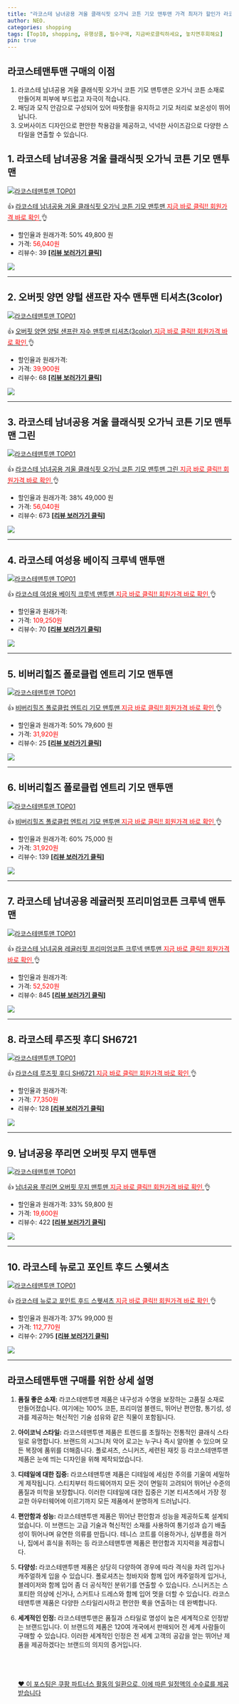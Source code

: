 ```yaml
---
title: "라코스테 남녀공용 겨울 클래식핏 오가닉 코튼 기모 맨투맨 가격 최저가 할인가 라코스테맨투맨 최저가 추천 제품 비교"
author: NEO.
categories: shopping
tags: [Top10, shopping, 유행상품, 필수구매, 지금바로클릭하세요, 놓치면후회해요]
pin: true
---
```

## 라코스테맨투맨 구매의 이점
1. 라코스테 남녀공용 겨울 클래식핏 오가닉 코튼 기모 맨투맨은 오가닉 코튼 소재로 만들어져 피부에 부드럽고 자극이 적습니다.
2. 패딩과 모직 안감으로 구성되어 있어 따뜻함을 유지하고 기모 처리로 보온성이 뛰어납니다.
3. 오버사이즈 디자인으로 편안한 착용감을 제공하고, 넉넉한 사이즈감으로 다양한 스타일을 연출할 수 있습니다.

   

## 1. 라코스테 남녀공용 겨울 클래식핏 오가닉 코튼 기모 맨투맨

[![라코스테맨투맨 TOP01](https://thumbnail9.coupangcdn.com/thumbnails/remote/490x490ex/image/vendor_inventory/91bb/ce8afa5fbf54eb03319e08aa66979c0c76f9e7e03a110b9216b67b624dde.jpg)](https://link.coupang.com/re/AFFSDP?lptag=AF3617701&subid=GithubCoopas&pageKey=7791849253&traceid=V0-153&itemId=21082677639&vendorItemId=88144789374)


👍 [라코스테 남녀공용 겨울 클래식핏 오가닉 코튼 기모 맨투맨 <font color=red> 지금 바로 클릭!! 회원가격 바로 확인 </font> ](https://link.coupang.com/re/AFFSDP?lptag=AF3617701&subid=GithubCoopas&pageKey=7791849253&traceid=V0-153&itemId=21082677639&vendorItemId=88144789374) 👌 


- 할인율과 원래가격: 50%  49,800   원
- 가격: <span style='color:red'>56,040원</span>
- 리뷰수: 39  [**[리뷰 보러가기 클릭]**](https://link.coupang.com/re/AFFSDP?lptag=AF3617701&subid=GithubCoopas&pageKey=7791849253&traceid=V0-153&itemId=21082677639&vendorItemId=88144789374)

[![](/discount_price.png)](https://link.coupang.com/re/AFFSDP?lptag=AF3617701&subid=GithubCoopas&pageKey=7791849253&traceid=V0-153&itemId=21082677639&vendorItemId=88144789374)

---


   

## 2. 오버핏 양면 양털 샌프란 자수 맨투맨 티셔츠(3color)

[![라코스테맨투맨 TOP01](https://thumbnail6.coupangcdn.com/thumbnails/remote/490x490ex/image/vendor_inventory/81df/8a8e4d2a04c9190ea967b293d7bd19b20a3ad87a2865abe3780517a06f80.jpg)](https://link.coupang.com/re/AFFSDP?lptag=AF3617701&subid=GithubCoopas&pageKey=4393394588&traceid=V0-153&itemId=5209233251&vendorItemId=87708671714)


👍 [오버핏 양면 양털 샌프란 자수 맨투맨 티셔츠(3color) <font color=red> 지금 바로 클릭!! 회원가격 바로 확인 </font> ](https://link.coupang.com/re/AFFSDP?lptag=AF3617701&subid=GithubCoopas&pageKey=4393394588&traceid=V0-153&itemId=5209233251&vendorItemId=87708671714) 👌 


- 할인율과 원래가격: 
- 가격: <span style='color:red'>39,900원</span>
- 리뷰수: 68  [**[리뷰 보러가기 클릭]**](https://link.coupang.com/re/AFFSDP?lptag=AF3617701&subid=GithubCoopas&pageKey=4393394588&traceid=V0-153&itemId=5209233251&vendorItemId=87708671714)

[![](/discount_price.png)](https://link.coupang.com/re/AFFSDP?lptag=AF3617701&subid=GithubCoopas&pageKey=4393394588&traceid=V0-153&itemId=5209233251&vendorItemId=87708671714)

---


   

## 3. 라코스테 남녀공용 겨울 클래식핏 오가닉 코튼 기모 맨투맨 그린

[![라코스테맨투맨 TOP01](https://thumbnail9.coupangcdn.com/thumbnails/remote/490x490ex/image/vendor_inventory/0507/0f534970e9353e5de8c3f42b8ed26ab9df907cf7dd01a6e45acd65703822.jpg)](https://link.coupang.com/re/AFFSDP?lptag=AF3617701&subid=GithubCoopas&pageKey=7791849097&traceid=V0-153&itemId=21082676967&vendorItemId=88144788683)


👍 [라코스테 남녀공용 겨울 클래식핏 오가닉 코튼 기모 맨투맨 그린 <font color=red> 지금 바로 클릭!! 회원가격 바로 확인 </font> ](https://link.coupang.com/re/AFFSDP?lptag=AF3617701&subid=GithubCoopas&pageKey=7791849097&traceid=V0-153&itemId=21082676967&vendorItemId=88144788683) 👌 


- 할인율과 원래가격: 38%  49,000   원
- 가격: <span style='color:red'>56,040원</span>
- 리뷰수: 673  [**[리뷰 보러가기 클릭]**](https://link.coupang.com/re/AFFSDP?lptag=AF3617701&subid=GithubCoopas&pageKey=7791849097&traceid=V0-153&itemId=21082676967&vendorItemId=88144788683)

[![](/discount_price.png)](https://link.coupang.com/re/AFFSDP?lptag=AF3617701&subid=GithubCoopas&pageKey=7791849097&traceid=V0-153&itemId=21082676967&vendorItemId=88144788683)

---


   

## 4. 라코스테 여성용 베이직 크루넥 맨투맨

[![라코스테맨투맨 TOP01](https://thumbnail9.coupangcdn.com/thumbnails/remote/490x490ex/image/rs_quotation_api/ylfesvx6/9efae8e65a164454ac3c3b0d72d77aea.jpg)](https://link.coupang.com/re/AFFSDP?lptag=AF3617701&subid=GithubCoopas&pageKey=6787459561&traceid=V0-153&itemId=15981410564&vendorItemId=83187314643)


👍 [라코스테 여성용 베이직 크루넥 맨투맨 <font color=red> 지금 바로 클릭!! 회원가격 바로 확인 </font> ](https://link.coupang.com/re/AFFSDP?lptag=AF3617701&subid=GithubCoopas&pageKey=6787459561&traceid=V0-153&itemId=15981410564&vendorItemId=83187314643) 👌 


- 할인율과 원래가격: 
- 가격: <span style='color:red'>109,250원</span>
- 리뷰수: 70  [**[리뷰 보러가기 클릭]**](https://link.coupang.com/re/AFFSDP?lptag=AF3617701&subid=GithubCoopas&pageKey=6787459561&traceid=V0-153&itemId=15981410564&vendorItemId=83187314643)

[![](/discount_price.png)](https://link.coupang.com/re/AFFSDP?lptag=AF3617701&subid=GithubCoopas&pageKey=6787459561&traceid=V0-153&itemId=15981410564&vendorItemId=83187314643)

---


   

## 5. 비버리힐즈 폴로클럽 엔트리 기모 맨투맨

[![라코스테맨투맨 TOP01](https://thumbnail7.coupangcdn.com/thumbnails/remote/490x490ex/image/vendor_inventory/7132/c08e30cd8e2829cf13b7872552c2df0a38523501221a40706006d20204fb.jpg)](https://link.coupang.com/re/AFFSDP?lptag=AF3617701&subid=GithubCoopas&pageKey=7713855686&traceid=V0-153&itemId=20684634730&vendorItemId=87756532328)


👍 [비버리힐즈 폴로클럽 엔트리 기모 맨투맨 <font color=red> 지금 바로 클릭!! 회원가격 바로 확인 </font> ](https://link.coupang.com/re/AFFSDP?lptag=AF3617701&subid=GithubCoopas&pageKey=7713855686&traceid=V0-153&itemId=20684634730&vendorItemId=87756532328) 👌 


- 할인율과 원래가격: 50%  79,600   원
- 가격: <span style='color:red'>31,920원</span>
- 리뷰수: 25  [**[리뷰 보러가기 클릭]**](https://link.coupang.com/re/AFFSDP?lptag=AF3617701&subid=GithubCoopas&pageKey=7713855686&traceid=V0-153&itemId=20684634730&vendorItemId=87756532328)

[![](/discount_price.png)](https://link.coupang.com/re/AFFSDP?lptag=AF3617701&subid=GithubCoopas&pageKey=7713855686&traceid=V0-153&itemId=20684634730&vendorItemId=87756532328)

---


   

## 6. 비버리힐즈 폴로클럽 엔트리 기모 맨투맨

[![라코스테맨투맨 TOP01](https://thumbnail7.coupangcdn.com/thumbnails/remote/490x490ex/image/vendor_inventory/1d91/8409fb639f5f7453376b9b9e2a37b68d971cbcd69ad3c25970badb5f8626.jpg)](https://link.coupang.com/re/AFFSDP?lptag=AF3617701&subid=GithubCoopas&pageKey=7713855686&traceid=V0-153&itemId=20684634740&vendorItemId=87756532445)


👍 [비버리힐즈 폴로클럽 엔트리 기모 맨투맨 <font color=red> 지금 바로 클릭!! 회원가격 바로 확인 </font> ](https://link.coupang.com/re/AFFSDP?lptag=AF3617701&subid=GithubCoopas&pageKey=7713855686&traceid=V0-153&itemId=20684634740&vendorItemId=87756532445) 👌 


- 할인율과 원래가격: 60%  75,000   원
- 가격: <span style='color:red'>31,920원</span>
- 리뷰수: 139  [**[리뷰 보러가기 클릭]**](https://link.coupang.com/re/AFFSDP?lptag=AF3617701&subid=GithubCoopas&pageKey=7713855686&traceid=V0-153&itemId=20684634740&vendorItemId=87756532445)

[![](/discount_price.png)](https://link.coupang.com/re/AFFSDP?lptag=AF3617701&subid=GithubCoopas&pageKey=7713855686&traceid=V0-153&itemId=20684634740&vendorItemId=87756532445)

---


   

## 7. 라코스테 남녀공용 레귤러핏 프리미엄코튼 크루넥 맨투맨

[![라코스테맨투맨 TOP01](https://thumbnail8.coupangcdn.com/thumbnails/remote/490x490ex/image/vendor_inventory/44e3/d6ebcc38181331e14efb38b1e29ded253870407743ed0e71de851ac571cc.jpg)](https://link.coupang.com/re/AFFSDP?lptag=AF3617701&subid=GithubCoopas&pageKey=7620551426&traceid=V0-153&itemId=20203217694&vendorItemId=87293737775)


👍 [라코스테 남녀공용 레귤러핏 프리미엄코튼 크루넥 맨투맨 <font color=red> 지금 바로 클릭!! 회원가격 바로 확인 </font> ](https://link.coupang.com/re/AFFSDP?lptag=AF3617701&subid=GithubCoopas&pageKey=7620551426&traceid=V0-153&itemId=20203217694&vendorItemId=87293737775) 👌 


- 할인율과 원래가격: 
- 가격: <span style='color:red'>52,520원</span>
- 리뷰수: 845  [**[리뷰 보러가기 클릭]**](https://link.coupang.com/re/AFFSDP?lptag=AF3617701&subid=GithubCoopas&pageKey=7620551426&traceid=V0-153&itemId=20203217694&vendorItemId=87293737775)

[![](/discount_price.png)](https://link.coupang.com/re/AFFSDP?lptag=AF3617701&subid=GithubCoopas&pageKey=7620551426&traceid=V0-153&itemId=20203217694&vendorItemId=87293737775)

---


   

## 8. 라코스테 루즈핏 후디 SH6721

[![라코스테맨투맨 TOP01](https://thumbnail9.coupangcdn.com/thumbnails/remote/490x490ex/image/retail/images/2022/10/18/15/9/53744c42-32dd-4ff1-88be-d97c62b2c28a.jpg)](https://link.coupang.com/re/AFFSDP?lptag=AF3617701&subid=GithubCoopas&pageKey=6851008954&traceid=V0-153&itemId=16320601120&vendorItemId=83512695107)


👍 [라코스테 루즈핏 후디 SH6721 <font color=red> 지금 바로 클릭!! 회원가격 바로 확인 </font> ](https://link.coupang.com/re/AFFSDP?lptag=AF3617701&subid=GithubCoopas&pageKey=6851008954&traceid=V0-153&itemId=16320601120&vendorItemId=83512695107) 👌 


- 할인율과 원래가격: 
- 가격: <span style='color:red'>77,350원</span>
- 리뷰수: 128  [**[리뷰 보러가기 클릭]**](https://link.coupang.com/re/AFFSDP?lptag=AF3617701&subid=GithubCoopas&pageKey=6851008954&traceid=V0-153&itemId=16320601120&vendorItemId=83512695107)

[![](/discount_price.png)](https://link.coupang.com/re/AFFSDP?lptag=AF3617701&subid=GithubCoopas&pageKey=6851008954&traceid=V0-153&itemId=16320601120&vendorItemId=83512695107)

---


   

## 9. 남녀공용 쭈리면 오버핏 무지 맨투맨

[![라코스테맨투맨 TOP01](https://thumbnail8.coupangcdn.com/thumbnails/remote/490x490ex/image/vendor_inventory/9860/cc5339283b274dd1b84efbab7af0cdea09353641f12c5efbc1c7f39f77fb.jpg)](https://link.coupang.com/re/AFFSDP?lptag=AF3617701&subid=GithubCoopas&pageKey=6300302207&traceid=V0-153&itemId=13023173647&vendorItemId=82913444058)


👍 [남녀공용 쭈리면 오버핏 무지 맨투맨 <font color=red> 지금 바로 클릭!! 회원가격 바로 확인 </font> ](https://link.coupang.com/re/AFFSDP?lptag=AF3617701&subid=GithubCoopas&pageKey=6300302207&traceid=V0-153&itemId=13023173647&vendorItemId=82913444058) 👌 


- 할인율과 원래가격: 33%  59,800   원
- 가격: <span style='color:red'>19,600원</span>
- 리뷰수: 422  [**[리뷰 보러가기 클릭]**](https://link.coupang.com/re/AFFSDP?lptag=AF3617701&subid=GithubCoopas&pageKey=6300302207&traceid=V0-153&itemId=13023173647&vendorItemId=82913444058)

[![](/discount_price.png)](https://link.coupang.com/re/AFFSDP?lptag=AF3617701&subid=GithubCoopas&pageKey=6300302207&traceid=V0-153&itemId=13023173647&vendorItemId=82913444058)

---


   

## 10. 라코스테 뉴로고 포인트 후드 스웻셔츠

[![라코스테맨투맨 TOP01](https://thumbnail7.coupangcdn.com/thumbnails/remote/490x490ex/image/rs_quotation_api/bv241xx7/a0f3a9f432d04e80a73efef9d1fa9b85.jpg)](https://link.coupang.com/re/AFFSDP?lptag=AF3617701&subid=GithubCoopas&pageKey=7474057240&traceid=V0-153&itemId=19508125784&vendorItemId=86617054751)


👍 [라코스테 뉴로고 포인트 후드 스웻셔츠 <font color=red> 지금 바로 클릭!! 회원가격 바로 확인 </font> ](https://link.coupang.com/re/AFFSDP?lptag=AF3617701&subid=GithubCoopas&pageKey=7474057240&traceid=V0-153&itemId=19508125784&vendorItemId=86617054751) 👌 


- 할인율과 원래가격: 37%  99,000   원
- 가격: <span style='color:red'>112,770원</span>
- 리뷰수: 2795  [**[리뷰 보러가기 클릭]**](https://link.coupang.com/re/AFFSDP?lptag=AF3617701&subid=GithubCoopas&pageKey=7474057240&traceid=V0-153&itemId=19508125784&vendorItemId=86617054751)

[![](/discount_price.png)](https://link.coupang.com/re/AFFSDP?lptag=AF3617701&subid=GithubCoopas&pageKey=7474057240&traceid=V0-153&itemId=19508125784&vendorItemId=86617054751)

---
## 라코스테맨투맨 구매를 위한 상세 설명
1. **품질 좋은 소재:** 라코스테맨투맨 제품은 내구성과 수명을 보장하는 고품질 소재로 만들어졌습니다. 여기에는 100% 코튼, 프리미엄 블렌드, 뛰어난 편안함, 통기성, 성과를 제공하는 혁신적인 기술 섬유와 같은 직물이 포함됩니다.

2. **아이코닉 스타일:** 라코스테맨투맨 제품은 트렌드를 초월하는 전통적인 클래식 스타일로 유명합니다. 브랜드의 시그니처 악어 로고는 누구나 즉시 알아볼 수 있으며 모든 복장에 품위를 더해줍니다. 폴로셔츠, 스니커즈, 세련된 재킷 등 라코스테맨투맨 제품은 눈에 띄는 디자인을 위해 제작되었습니다.

3. **디테일에 대한 집중:** 라코스테맨투맨 제품은 디테일에 세심한 주의를 기울여 세밀하게 제작됩니다. 스티치부터 하드웨어까지 모든 것이 면밀히 고려되어 뛰어난 수준의 품질과 미학을 보장합니다. 이러한 디테일에 대한 집중은 기본 티셔츠에서 가장 정교한 아우터웨어에 이르기까지 모든 제품에서 분명하게 드러납니다.

4. **편안함과 성능:** 라코스테맨투맨 제품은 뛰어난 편안함과 성능을 제공하도록 설계되었습니다. 이 브랜드는 고급 기술과 혁신적인 소재를 사용하여 통기성과 습기 배출성이 뛰어나며 유연한 의류를 만듭니다. 테니스 코트를 이용하거나, 심부름을 하거나, 집에서 휴식을 취하는 등 라코스테맨투맨 제품은 편안함과 지지력을 제공합니다.

5. **다양성:** 라코스테맨투맨 제품은 상당히 다양하여 경우에 따라 격식을 차려 입거나 캐주얼하게 입을 수 있습니다. 폴로셔츠는 청바지와 함께 입어 캐주얼하게 입거나, 블레이저와 함께 입어 좀 더 공식적인 분위기를 연출할 수 있습니다. 스니커즈는 스포티한 의상에 신거나, 스커트나 드레스와 함께 입어 멋을 더할 수 있습니다. 라코스테맨투맨 제품은 다양한 스타일리시하고 편안한 룩을 연출하는 데 완벽합니다.

6. **세계적인 인정:** 라코스테맨투맨은 품질과 스타일로 명성이 높은 세계적으로 인정받는 브랜드입니다. 이 브랜드의 제품은 120여 개국에서 판매되어 전 세계 사람들이 구매할 수 있습니다. 이러한 세계적인 인정은 전 세계 고객의 공감을 얻는 뛰어난 제품을 제공하겠다는 브랜드의 의지의 증거입니다.<br><br><br><br><br> [ ❤  이 포스팅은 쿠팡 파트너스 활동의 일환으로, 이에 따른 일정액의 수수료를 제공받습니다](https://link.coupang.com/a/bcEFyh)